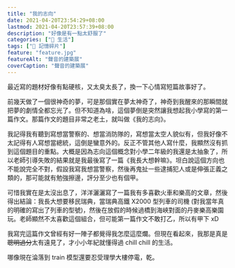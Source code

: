 ```yaml
---
title: "我的志向"
date: 2021-04-20T23:54:29+08:00
lastmod: 2021-04-20T23:57:39+08:00
description: "好像是有一點太舒服了"
categories: ["🍫 生活"]
tags: ["🧩 記憶碎片"]
feature: "feature.jpg"
featureAlt: "聲音的建築展"
coverCaption: "聲音的建築展"
---
```


最近寫的題材好像有點硬核，又太臭太長了，換一下心情寫短篇故事好了。

前幾天做了一個很神奇的夢，可是那個實在夢太神奇了，神奇到我醒來的那瞬間就把夢的劇情全都忘光了。但不知道為啥，這個夢倒是突然讓我想起我小學寫的第一篇作文。那篇作文的題目非常之老土，就叫做《我的志向》。

我記得我有聽到寫想當警察的、想當消防隊的，寫想當太空人貌似有，但我好像不太記得有人寫想當總統，這倒是蠻意外的。反正不管其他人寫什麼，我顯然沒有抓到這個題目的重點。大概是因為志向這個概念對小學二年級的我還是太抽象了，所以老師引導失敗的結果就是我最後寫了一篇《我長大想幹嘛》。坦白說這個方向也不能說完全不對，假設我寫我想當警察，然後再鬼扯一些逮捕犯人或是伸張正義之類的，那可能就有勉強擦邊，評分至少也有個甲。

可惜我實在是太沒出息了，洋洋灑灑寫了一篇我有多喜歡火車和樂高的文章，然後得出結論：我長大想要移民瑞典，當瑞典高鐵 X2000 型列車的司機 (對我當年真的明確的寫出了列車的型號)，然後在放假的時候過橋到海峽對面的丹麥樂高樂園玩。老師顯然不太喜歡這個組合，但可能第一篇作文不敢打乙，所以有甲下 xD

我寫完這篇作文曾經有好一陣子都覺得我怎麼這麼爛。但現在看起來，我那是真是~~聰明過分~~太有遠見了，才小小年紀就懂得過 chill chill 的生活。

哪像現在淪落到 train 模型還要忍受理學大樓停電，乾。
